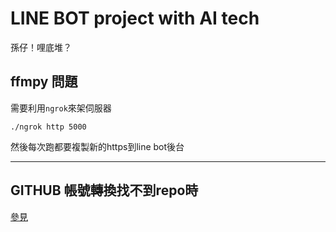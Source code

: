 # LINE BOT project with AI tech

孫仔！哩底堆？

## ffmpy 問題

需要利用`ngrok`來架伺服器

```
./ngrok http 5000
```

然後每次跑都要複製新的https到line bot後台


----

## GITHUB 帳號轉換找不到repo時
[參見](https://help.github.com/articles/updating-credentials-from-the-osx-keychain/)

